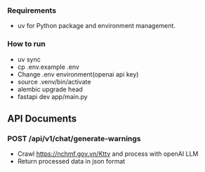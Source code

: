 ### Requirements

- uv for Python package and environment management.

### How to run

- uv sync
- cp .env.example .env
- Change .env environment(openai api key)
- source .venv/bin/activate
- alembic upgrade head
- fastapi dev app/main.py

## API Documents
### POST /api/v1/chat/generate-warnings
- Crawl https://nchmf.gov.vn/Kttv and process with openAI LLM
- Return processed data in json format